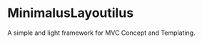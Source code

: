 MinimalusLayoutilus
===================

A simple and light framework for MVC Concept and Templating.

